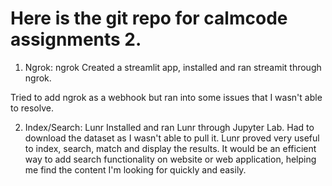 # Here is the git repo for calmcode assignments 2. 

1. Ngrok: ngrok
  Created a streamlit app, installed and ran streamit through ngrok.

Tried to add ngrok as a webhook but ran into some issues that I wasn't able to resolve.

2. Index/Search: Lunr
   Installed and ran Lunr through Jupyter Lab. Had to download the dataset as I wasn't able to pull it.
   Lunr proved very useful to index, search, match and display the results. It would be an efficient way to add search functionality on website or web application, helping me find the content I'm looking for quickly and easily.
